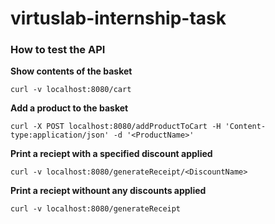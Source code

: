 # virtuslab-internship-task

### How to test the API

**Show contents of the basket**

` curl -v localhost:8080/cart `


**Add a product to the basket**


`curl -X POST localhost:8080/addProductToCart -H 'Content-type:application/json' -d '<ProductName>' `

**Print a reciept with a specified discount applied**

`curl -v localhost:8080/generateReceipt/<DiscountName>`

**Print a reciept withount any discounts applied**

`curl -v localhost:8080/generateReceipt`
